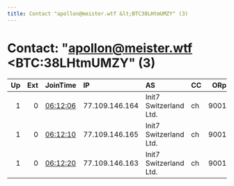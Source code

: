 ```yaml
---
title: Contact "apollon@meister.wtf &lt;BTC38LHtmUMZY" (3)
---
```


# Contact: "apollon@meister.wtf &lt;BTC:38LHtmUMZY" (3)

|   Up |   Ext | JoinTime                                                                                            | IP             | AS                     | CC   |   ORp |   Dirp | OS    | Version   | Nickname   |   eFamMembers |
|-----:|------:|:----------------------------------------------------------------------------------------------------|:---------------|:-----------------------|:-----|------:|-------:|:------|:----------|:-----------|--------------:|
|    1 |     0 | [06:12:06](https://metrics.torproject.org/rs.html#details/945FC4C24461379C93C5119C0DCDD735DDD943A3) | 77.109.146.164 | Init7 Switzerland Ltd. | ch   |  9001 |   9030 | Linux | 0.4.3.5   | apollon    |             3 |
|    1 |     0 | [06:12:10](https://metrics.torproject.org/rs.html#details/1504F21EAEA09E7B8832028E591A8CFEBBF6F472) | 77.109.146.165 | Init7 Switzerland Ltd. | ch   |  9001 |      0 | Linux | 0.4.3.5   | apollon    |             3 |
|    1 |     0 | [06:12:20](https://metrics.torproject.org/rs.html#details/8C030E1C25552F97C591A921DF51CF5EE15E594C) | 77.109.146.163 | Init7 Switzerland Ltd. | ch   |  9001 |      0 | Linux | 0.4.3.5   | apollon    |             3 |
